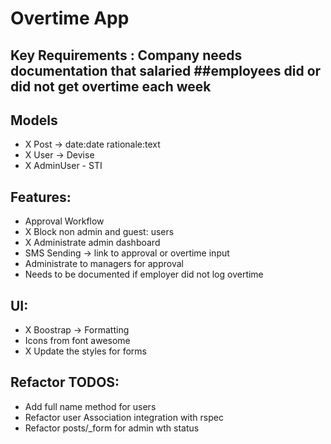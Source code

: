 # Overtime App

## Key Requirements : Company needs documentation that salaried ##employees did or did not get overtime each week

## Models

*  X Post -> date:date rationale:text
*  X User -> Devise
*  X AdminUser - STI


## Features:
* Approval Workflow
* X Block non admin and guest: users
* X Administrate admin dashboard
* SMS Sending -> link to approval or overtime input
* Administrate to managers for approval
* Needs to be documented if employer did not log overtime

## UI:
*  X Boostrap -> Formatting
*  Icons from font awesome
*  X Update the styles for forms


## Refactor TODOS:
* Add full name method for users
* Refactor user Association integration with rspec
* Refactor posts/_form for admin  wth status
